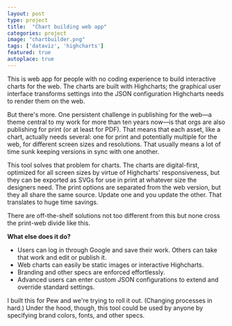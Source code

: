 ```yaml
---
layout: post
type: project
title:  "Chart building web app"
categories: project
image: "chartbuilder.png"
tags: ['dataviz', 'highcharts']
featured: true
autoplace: true
---
```


This is web app for people with no coding experience to build interactive charts for the web. The charts are built with Highcharts; the graphical user interface transforms settings into the JSON configuration Highcharts needs to render them on the web.

But there's more. One persistent challenge in publishing for the web—a theme central to my work for more than ten years now—is that orgs are also publishing for print (or at least for PDF). That means that each asset, like a chart, actually needs several: one for print and potentially multiple for the web, for different screen sizes and resolutions. That usually means a lot of time sunk keeping versions in sync with one another.

This tool solves that problem for charts. The charts are digital-first, optimized for all screen sizes by virtue of Highcharts' responsiveness, but they can be exported as SVGs for use in print at whatever size the designers need. The print options are separated from the web version, but they all share the same source. Update one and you update the other. That translates to huge time savings.

There are off-the-shelf solutions not too different from this but none cross the print-web divide like this.

**What else does it do?**

* Users can log in through Google and save their work. Others can take that work and edit or publish it.
* Web charts can easily be static images or interactive Highcharts.
* Branding and other specs are enforced effortlessly.
* Advanced users can enter custom JSON configurations to extend and override standard settings.

I built this for Pew and we're trying to roll it out. (Changing processes in hard.) Under the hood, though, this tool could be used by anyone by specifying brand colors, fonts, and other specs.



